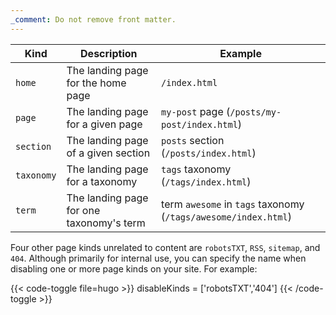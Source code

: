 ```yaml
---
_comment: Do not remove front matter.
---
```


| Kind | Description | Example |
|----------------|--------------------------------------------------------------------|-------------------------------------------------------------------------------|
| `home` | The landing page for the home page | `/index.html` |
| `page` | The landing page for a given page | `my-post` page (`/posts/my-post/index.html`) |
| `section` | The landing page of a given section | `posts` section (`/posts/index.html`) |
| `taxonomy` | The landing page for a taxonomy | `tags` taxonomy (`/tags/index.html`) |
| `term` | The landing page for one taxonomy's term | term `awesome` in `tags` taxonomy (`/tags/awesome/index.html`) |

Four other page kinds unrelated to content are `robotsTXT`, `RSS`, `sitemap`, and `404`. Although primarily for internal use, you can specify the name when disabling one or more page kinds on your site. For example:

{{< code-toggle file=hugo >}}
disableKinds = ['robotsTXT','404']
{{< /code-toggle >}}
